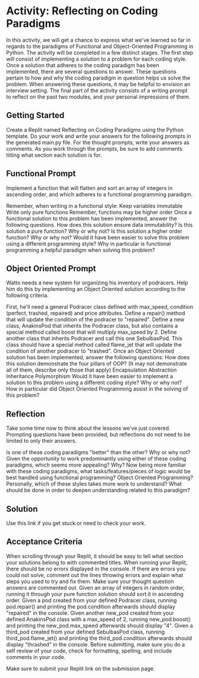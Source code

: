 
# Activity: Reflecting on Coding Paradigms
In this activity, we will get a chance to express what we've learned so far in regards to the paradigms of Functional and Object-Oriented Programming in Python. The activity will be completed in a few distinct stages. The first step will consist of implementing a solution to a problem for each coding style. Once a solution that adheres to the coding paradigm has been implemented, there are several questions to answer. These questions pertain to how and why the coding paradigm in question helps us solve the problem. When answering these questions, it may be helpful to envision an interview setting. The final part of the activity consists of a writing prompt to reflect on the past two modules, and your personal impressions of them.

## Getting Started
Create a Replit named Reflecting on Coding Paradigms using the Python template.
Do your work and write your answers for the following prompts in the generated main.py file.
For the thought prompts, write your answers as comments.
As you work through the prompts, be sure to add comments titling what section each solution is for.

## Functional Prompt
Implement a function that will flatten and sort an array of integers in ascending order, and which adheres to a functional programming paradigm.

Remember, when writing in a functional style:
Keep variables immutable
Write only pure functions
Remember, functions may be higher order
Once a functional solution to this problem has been implemented, answer the following questions.
How does this solution ensure data immutability?
Is this solution a pure function? Why or why not?
Is this solution a higher order function? Why or why not?
Would it have been easier to solve this problem using a different programming style?
Why in particular is functional programming a helpful paradigm when solving this problem?

## Object Oriented Prompt
Watto needs a new system for organizing his inventory of podracers. Help him do this by implementing an Object Oriented solution according to the following criteria.

First, he'll need a general Podracer class defined with max_speed, condition (perfect, trashed, repaired) and price attributes.
Define a repair() method that will update the condition of the podracer to "repaired".
Define a new class, AnakinsPod that inherits the Podracer class, but also contains a special method called boost that will multiply max_speed by 2.
Define another class that inherits Podracer and call this one SebulbasPod. This class should have a special method called flame_jet that will update the condition of another podracer to "trashed".
Once an Object Oriented solution has been implemented, answer the following questions:
How does this solution demonstrate the four pillars of OOP? (It may not demonstrate all of them, describe only those that apply)
Encapsulation
Abstraction
Inheritance
Polymorphism
Would it have been easier to implement a solution to this problem using a different coding style? Why or why not?
How in particular did Object Oriented Programming assist in the solving of this problem?

## Reflection
Take some time now to think about the lessons we've just covered. Prompting questions have been provided, but reflections do not need to be limited to only their answers.

Is one of these coding paradigms "better" than the other? Why or why not?
Given the opportunity to work predominantly using either of these coding paradigms, which seems more appealing? Why?
Now being more familiar with these coding paradigms, what tasks/features/pieces of logic would be best handled using functional programming? Object Oriented Programming?
Personally, which of these styles takes more work to understand? What should be done in order to deepen understanding related to this paradigm?

## Solution
Use this link if you get stuck or need to check your work.

## Acceptance Criteria
When scrolling through your Replit, it should be easy to tell what section your solutions belong to with commented titles.
When running your Replit, there should be no errors displayed in the console.
If there are errors you could not solve, comment out the lines throwing errors and explain what steps you used to try and fix them.
Make sure your thought question answers are commented out.
Given an array of integers in random order, running it through your pure function solution should sort it in ascending order.
Given a pod created from your defined Podracer class, running pod.repair() and printing the pod.condition afterwards should display "repaired" in the console.
Given another new_pod created from your defined AnakinsPod class with a max_speed of 2, running new_pod.boost() and printing the new_pod.max_speed afterwards should display "4".
Given a third_pod created from your defined SebulbasPod class, running third_pod.flame_jet() and printing the third_pod.condition afterwards should display "thrashed" in the console.
Before submitting, make sure you do a self review of your code, check for formatting, spelling, and include comments in your code.

Make sure to submit your Replit link on the submission page.